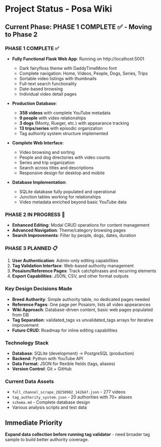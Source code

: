 # Project Status - Posa Wiki

## Current Phase: PHASE 1 COMPLETE ✅ - Moving to Phase 2

### PHASE 1 COMPLETE ✅
- **Fully Functional Flask Web App**: Running on http://localhost:5001
  - Dark fairyfloss theme with DaddyTimeMono font
  - Complete navigation: Home, Videos, People, Dogs, Series, Trips
  - Sortable video listings with thumbnails
  - Full-text search functionality
  - Date-based browsing
  - Individual video detail pages

- **Production Database**: 
  - **358 videos** with complete YouTube metadata
  - **9 people** with video relationships
  - **3 dogs** (Monty, Rueger, etc.) with appearance tracking
  - **13 trips/series** with episodic organization
  - Tag authority system structure implemented

- **Complete Web Interface**:
  - Video browsing and sorting
  - People and dog directories with video counts
  - Series and trip organization
  - Search across titles and descriptions
  - Responsive design for desktop and mobile

- **Database Implementation**: 
  - SQLite database fully populated and operational
  - Junction tables working for relationships
  - Video metadata enriched beyond basic YouTube data

### PHASE 2 IN PROGRESS 🚧
- **Enhanced Editing**: Modal CRUD operations for content management
- **Advanced Navigation**: Theme/category browsing pages
- **Search Improvements**: Filter by people, dogs, dates, duration

### PHASE 3 PLANNED 📋
1. **User Authentication**: Admin-only editing capabilities
2. **Tag Validation Interface**: Web-based authority management
3. **Posaism/Reference Pages**: Track catchphrases and recurring elements
4. **Export Capabilities**: JSON, CSV, and other format outputs

### Key Design Decisions Made
- **Breed Authority**: Simple authority table, no dedicated pages needed
- **Reference Pages**: One page per Posaism, lists all video appearances  
- **Wiki Approach**: Database-driven content, basic web pages populated from DB
- **Tag Separation**: validated_tags vs unvalidated_tags arrays for iterative improvement
- **Future CRUD**: Roadmap for inline editing capabilities

### Technology Stack
- **Database**: SQLite (development) → PostgreSQL (production)
- **Backend**: Python with YouTube API
- **Data Format**: JSON for flexible fields (tags, aliases)
- **Version Control**: Git + GitHub

### Current Data Assets
- `full_channel_scrape_20250902_142647.json` - 277 videos
- `tag_authority_system.json` - 20 authorities with 70+ aliases
- `schema.md` - Complete database design
- Various analysis scripts and test data

## Immediate Priority
**Expand data collection before running tag validator** - need broader tag sample to build better authority coverage.